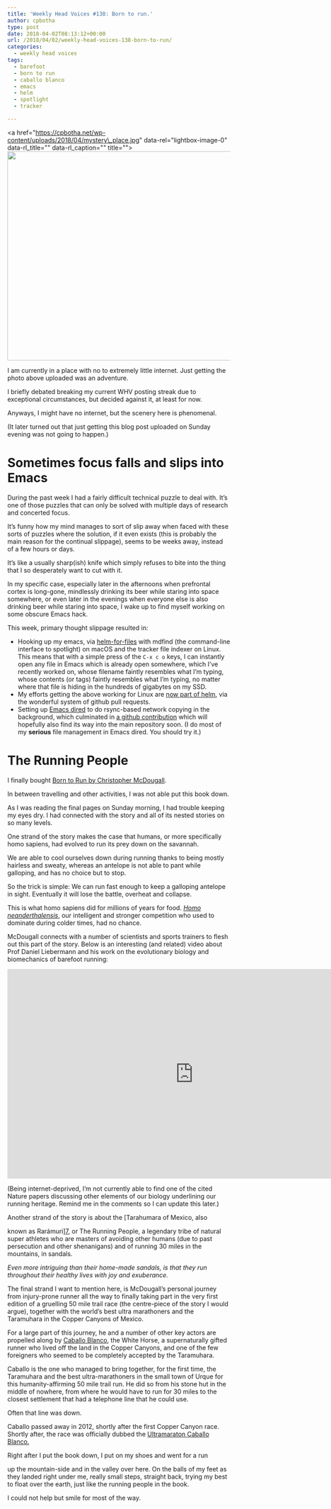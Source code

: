 ```yaml
---
title: 'Weekly Head Voices #138: Born to run.'
author: cpbotha
type: post
date: 2018-04-02T08:13:12+00:00
url: /2018/04/02/weekly-head-voices-138-born-to-run/
categories:
  - weekly head voices
tags:
  - barefoot
  - born to run
  - caballo blanco
  - emacs
  - helm
  - spotlight
  - tracker

---
```

<a href="https://cpbotha.net/wp-content/uploads/2018/04/mystery\_place.jpg" data-rel="lightbox-image-0" data-rl\_title="" data-rl_caption="" title=""><img data-attachment-id="3129" data-permalink="https://cpbotha.net/2018/04/02/weekly-head-voices-138-born-to-run/mystery_place/" data-orig-file="https://cpbotha.net/wp-content/uploads/2018/04/mystery_place.jpg" data-orig-size="3024,1697" data-comments-opened="1" data-image-meta="{&quot;aperture&quot;:&quot;2.2&quot;,&quot;credit&quot;:&quot;&quot;,&quot;camera&quot;:&quot;iPhone 6s&quot;,&quot;caption&quot;:&quot;&quot;,&quot;created_timestamp&quot;:&quot;1522574546&quot;,&quot;copyright&quot;:&quot;&quot;,&quot;focal_length&quot;:&quot;4.15&quot;,&quot;iso&quot;:&quot;25&quot;,&quot;shutter_speed&quot;:&quot;0.00055897149245388&quot;,&quot;title&quot;:&quot;&quot;,&quot;orientation&quot;:&quot;1&quot;}" data-image-title="mystery_place" data-image-description="" data-medium-file="https://cpbotha.net/wp-content/uploads/2018/04/mystery_place-300x168.jpg" data-large-file="https://cpbotha.net/wp-content/uploads/2018/04/mystery_place-1024x575.jpg" class="alignnone size-large wp-image-3129" src="https://cpbotha.net/wp-content/uploads/2018/04/mystery_place-1024x575.jpg" alt="" width="840" height="472" srcset="https://cpbotha.net/wp-content/uploads/2018/04/mystery_place-1024x575.jpg 1024w, https://cpbotha.net/wp-content/uploads/2018/04/mystery_place-300x168.jpg 300w, https://cpbotha.net/wp-content/uploads/2018/04/mystery_place-768x431.jpg 768w, https://cpbotha.net/wp-content/uploads/2018/04/mystery_place-1200x673.jpg 1200w" sizes="(max-width: 709px) 85vw, (max-width: 909px) 67vw, (max-width: 1362px) 62vw, 840px" /></a>

I am currently in a place with no to extremely little internet. Just getting the photo above uploaded was an adventure.

I briefly debated breaking my current WHV posting streak due to exceptional circumstances, but decided against it, at least for now.

Anyways, I might have no internet, but the scenery here is phenomenal.

(It later turned out that just getting this blog post uploaded on Sunday evening was not going to happen.)

# Sometimes focus falls and slips into Emacs

During the past week I had a fairly difficult technical puzzle to deal with. It&#8217;s one of those puzzles that can only be solved with multiple days of research and concerted focus.

It&#8217;s funny how my mind manages to sort of slip away when faced with these sorts of puzzles where the solution, if it even exists (this is probably the main reason for the continual slippage), seems to be weeks away, instead of a few hours or days.

It&#8217;s like a usually sharp(ish) knife which simply refuses to bite into the thing that I so desperately want to cut with it.

In my specific case, especially later in the afternoons when prefrontal cortex is long-gone, mindlessly drinking its beer while staring into space somewhere, or even later in the evenings when everyone else is also drinking beer while staring into space, I wake up to find myself working on some obscure Emacs hack.

This week, primary thought slippage resulted in:

  * Hooking up my emacs, via [helm-for-files][1] with mdfind (the command-line interface to spotlight) on macOS and the tracker file indexer on Linux. This means that with a simple press of the `C-x c o` keys, I can instantly open any file in Emacs which is already open somewhere, which I&#8217;ve recently worked on, whose filename faintly resembles what I&#8217;m typing, whose contents (or tags) faintly resembles what I&#8217;m typing, no matter where that file is hiding in the hundreds of gigabytes on my SSD.
  * My efforts getting the above working for Linux are [now part of helm][2], via the wonderful system of github pull requests.
  * Setting up [Emacs dired][3] to do rsync-based network copying in the background, which culminated in [a github contribution][4] which will hopefully also find its way into the main repository soon. (I do most of my **serious** file management in Emacs dired. You should try it.)

# The Running People

I finally bought [Born to Run by Christopher McDougall][5].

In between travelling and other activities, I was not able put this book down.

As I was reading the final pages on Sunday morning, I had trouble keeping my eyes dry. I had connected with the story and all of its nested stories on so many levels.

One strand of the story makes the case that humans, or more specifically homo sapiens, had evolved to run its prey down on the savannah.

We are able to cool ourselves down during running thanks to being mostly hairless and sweaty, whereas an antelope is not able to pant while galloping, and has no choice but to stop.

So the trick is simple: We can run fast enough to keep a galloping antelope in sight. Eventually it will lose the battle, overheat and collapse.

This is what homo sapiens did for millions of years for food. [_Homo neanderthalensis_][6], our intelligent and stronger competition who used to dominate during colder times, had no chance.

McDougall connects with a number of scientists and sports trainers to flesh out this part of the story. Below is an interesting (and related) video about Prof Daniel Liebermann and his work on the evolutionary biology and biomechanics of barefoot running:

<div class="jetpack-video-wrapper">
  <span class="embed-youtube" style="text-align:center; display: block;"><iframe class='youtube-player' type='text/html' width='840' height='473' src='https://www.youtube.com/embed/7jrnj-7YKZE?version=3&#038;rel=1&#038;fs=1&#038;autohide=2&#038;showsearch=0&#038;showinfo=1&#038;iv_load_policy=1&#038;wmode=transparent' allowfullscreen='true' style='border:0;'></iframe></span>
</div>

(Being internet-deprived, I&#8217;m not currently able to find one of the cited Nature papers discussing other elements of our biology underlining our running heritage. Remind me in the comments so I can update this later.)

Another strand of the story is about the [Tarahumara of Mexico, also
  
known as Rarámuri][7], or The Running People, a legendary tribe of natural super athletes who are masters of avoiding other humans (due to past persecution and other shenanigans) and of running 30 miles in the mountains, in sandals.

_Even more intriguing than their home-made sandals, is that they run throughout their healthy lives with joy and exuberance._

The final strand I want to mention here, is McDougall&#8217;s personal journey from injury-prone runner all the way to finally taking part in the very first edition of a gruelling 50 mile trail race (the centre-piece of the story I would argue), together with the world&#8217;s best ultra marathoners and the Taramuhara in the Copper Canyons of Mexico.

For a large part of this journey, he and a number of other key actors are propelled along by [Caballo Blanco][8], the White Horse, a supernaturally gifted runner who lived off the land in the Copper Canyons, and one of the few foreigners who seemed to be completely accepted by the Taramuhara.

Caballo is the one who managed to bring together, for the first time, the Taramuhara and the best ultra-marathoners in the small town of Urque for this humanity-affirming 50 mile trail run. He did so from his stone hut in the middle of nowhere, from where he would have to run for 30 miles to the closest settlement that had a telephone line that he could use.

Often that line was down.

Caballo passed away in 2012, shortly after the first Copper Canyon race. Shortly after, the race was officially dubbed the [Ultramaraton Caballo Blanco.][9]

Right after I put the book down, I put on my shoes and went for a run
  
up the mountain-side and in the valley over here. On the balls of my feet as they landed right under me, really small steps, straight back, trying my best to float over the earth, just like the running people in the book.

I could not help but smile for most of the way.

&nbsp;

 [1]: http://pragmaticemacs.com/emacs/find-and-open-files-from-anywhere-with-helm-for-files/
 [2]: https://github.com/emacs-helm/helm/pull/2005
 [3]: https://www.gnu.org/software/emacs/manual/html_node/emacs/Dired.html
 [4]: https://github.com/tmtxt/tmtxt-dired-async/pull/6
 [5]: http://www.chrismcdougall.com/born-to-run/
 [6]: https://en.wikipedia.org/wiki/Neanderthal
 [7]: https://en.wikipedia.org/wiki/Rar%C3%A1muri
 [8]: https://en.wikipedia.org/wiki/Micah_True
 [9]: https://en.wikipedia.org/wiki/Ultramaraton_Caballo_Blanco